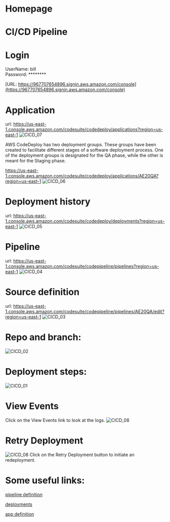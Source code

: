 # Homepage

# **CI/CD Pipeline**

# **Login**

UserName: bill     
Password: ********     

[URL: https://967707654896.signin.aws.amazon.com/console](https://967707654896.signin.aws.amazon.com/console)

# **Application**
url: <https://us-east-1.console.aws.amazon.com/codesuite/codedeploy/applications?region=us-east-1>
![CICD_07](https://github.com/AmericanaExchange/RareBookHub/assets/817567/2ef166c8-1674-45aa-9df8-c4efcc4b4e95)

AWS CodeDeploy has two deployment groups. These groups have been created to facilitate different stages of a software deployment process. One of the deployment groups is designated for the QA phase, while the other is meant for the Staging phase.

<https://us-east-1.console.aws.amazon.com/codesuite/codedeploy/applications/AE20QA?region=us-east-1>
![CICD_06](https://github.com/AmericanaExchange/RareBookHub/assets/817567/202c8ec8-15aa-45d4-93e3-bad3ba1e1256)

# **Deployment history**
url: <https://us-east-1.console.aws.amazon.com/codesuite/codedeploy/deployments?region=us-east-1>
![CICD_05](https://github.com/AmericanaExchange/RareBookHub/assets/817567/0782d025-43de-4f82-bdc4-29d0524eb707)
# **Pipeline**
url: <https://us-east-1.console.aws.amazon.com/codesuite/codepipeline/pipelines?region=us-east-1>
![CICD_04](https://github.com/AmericanaExchange/RareBookHub/assets/817567/61498073-33f6-4b88-8c43-dcc8f8c67b89)
# **Source definition**
url: <https://us-east-1.console.aws.amazon.com/codesuite/codepipeline/pipelines/AE20QA/edit?region=us-east-1>
![CICD_03](https://github.com/AmericanaExchange/RareBookHub/assets/817567/1a905658-128c-4610-89b3-23650c58cfcd)
# **Repo and branch:**
![CICD_02](https://github.com/AmericanaExchange/RareBookHub/assets/817567/74b10349-5713-4230-b66e-ca0b8afc4a33)
# **Deployment steps:**
![CICD_01](https://github.com/AmericanaExchange/RareBookHub/assets/817567/012401d4-93d8-4eba-a5c4-7a786392a4f2)

# **View Events**
Click on the View Events link to look at the logs.
![CICD_08](https://github.com/AmericanaExchange/RareBookHub/assets/817567/fc12fd8b-c5dc-4153-b65d-e9de2dd7c645)

# **Retry Deployment**
![CICD_08](https://github.com/AmericanaExchange/RareBookHub/assets/817567/b1ddbd72-e276-4278-b449-c120a4acd799)
Click on the Retry Deployment button to initiate an redeployment.
# **Some useful links:** 

[pipeline definition](https://us-east-1.console.aws.amazon.com/codesuite/codepipeline/start?region=us-east-1)   

[deployments](https://us-east-1.console.aws.amazon.com/codesuite/codedeploy/deployments?region=us-east-1)   

[app definition](https://us-east-1.console.aws.amazon.com/codesuite/codedeploy/applications?region=us-east-1)   
